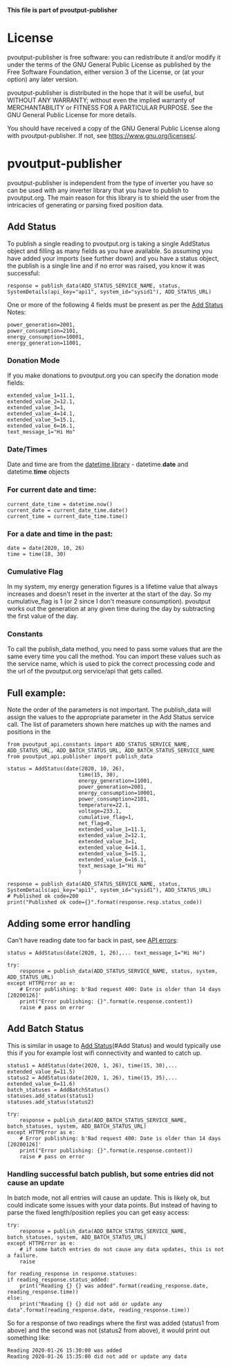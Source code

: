 **This file is part of pvoutput-publisher**

# License
pvoutput-publisher is free software: you can redistribute it and/or modify
it under the terms of the GNU General Public License as published by
the Free Software Foundation, either version 3 of the License, or
(at your option) any later version.

pvoutput-publisher is distributed in the hope that it will be useful,
but WITHOUT ANY WARRANTY; without even the implied warranty of
MERCHANTABILITY or FITNESS FOR A PARTICULAR PURPOSE.  See the
GNU General Public License for more details.

You should have received a copy of the GNU General Public License
along with pvoutput-publisher.  If not, see <https://www.gnu.org/licenses/>.    

# pvoutput-publisher
pvoutput-publisher is independent from the type of inverter you have so can be used with any inverter library that you have to publish to pvoutput.org.
The main reason for this library is to shield the user from the intricacies of generating or parsing fixed position data.

## Add Status
To publish a single reading to pvoutput.org is taking a single AddStatus object and filling as many fields as you have available.
So assuming you have added your imports (see further down) and you have a status object, the publish is a single line and if no error was raised, you know it was successful:

    response = publish_data(ADD_STATUS_SERVICE_NAME, status, SystemDetails(api_key="api1", system_id="sysid1"), ADD_STATUS_URL)
 

One or more of the following 4 fields must be present as per the [Add Status][] Notes:

    power_generation=2001,
    power_consumption=2101,
    energy_consumption=10001,
    energy_generation=11001,

### Donation Mode
If you make donations to pvoutput.org you can specify the donation mode fields:  

    extended_value_1=11.1,
    extended_value_2=12.1,
    extended_value_3=1,
    extended_value_4=14.1,
    extended_value_5=15.1,
    extended_value_6=16.1,
    text_message_1="Hi Ho"

### Date/Times
Date and time are from the [datetime library](https://docs.python.org/3/library/datetime.html#module-datetime) - datetime.**date** and datetime.**time** objects

### For current date and time:
    
    current_date_time = datetime.now()
    current_date = current_date_time.date()  
    current_time = current_date_time.time()
    
### For a date and time in the past:

    date = date(2020, 10, 26)
    time = time(18, 30)

### Cumulative Flag    
In my system, my energy generation figures is a lifetime value that always increases and doesn't reset in the inverter at the start of the day.
So my cumulative_flag is 1 (or 2 since I don't measure consumption). pvoutput works out the generation at any given time during the day by subtracting the first value of the day.     

### Constants

To call the publish_data method, you need to pass some values that are the same every time you call the method.
You can import these values such as the service name, which is used to pick the correct processing code
and the url of the pvoutput.org service/api that gets called.

## Full example:   
Note the order of the parameters is not important. The publish_data will assign the values to the appropriate parameter in the Add Status service call.
The list of parameters shown here matches up with the names and positions in the    
    
    from pvoutput_api.constants import ADD_STATUS_SERVICE_NAME, ADD_STATUS_URL, ADD_BATCH_STATUS_URL, ADD_BATCH_STATUS_SERVICE_NAME
    from pvoutput_api.publisher import publish_data
    
    status = AddStatus(date(2020, 10, 26),
                           time(15, 30),
                           energy_generation=11001,
                           power_generation=2001,
                           energy_consumption=10001,
                           power_consumption=2101,
                           temperature=22.1,
                           voltage=233.1,
                           cumulative_flag=1,
                           net_flag=0,
                           extended_value_1=11.1,
                           extended_value_2=12.1,
                           extended_value_3=1,
                           extended_value_4=14.1,
                           extended_value_5=15.1,
                           extended_value_6=16.1,
                           text_message_1="Hi Ho"
                           )

    response = publish_data(ADD_STATUS_SERVICE_NAME, status, SystemDetails(api_key="api1", system_id="sysid1"), ADD_STATUS_URL)
    # Published ok code=200
    print("Published ok code={}".format(response.resp.status_code))

## Adding some error handling

Can't have reading date too far back in past, see [API errors]:

    status = AddStatus(date(2020, 1, 26),... text_message_1="Hi Ho")

    try:
        response = publish_data(ADD_STATUS_SERVICE_NAME, status, system, ADD_STATUS_URL)
    except HTTPError as e:
        # Error publishing: b'Bad request 400: Date is older than 14 days [20200126]'
        print("Error publishing: {}".format(e.response.content))
        raise # pass on error

[Add Status]: https://pvoutput.org/help.html#api-addstatus
[API errors]: https://pvoutput.org/help.html#api-errors 

## Add Batch Status
This is similar in usage to [Add Status](#Add Status) and would typically use this if you for example lost wifi connectivity and wanted to catch up.

    status1 = AddStatus(date(2020, 1, 26), time(15, 30),... extended_value_6=11.5)
    status2 = AddStatus(date(2020, 1, 26), time(15, 35),... extended_value_6=11.6)
    batch_statuses = AddBatchStatus()
    statuses.add_status(status1)
    statuses.add_status(status2)
    
    try:
        response = publish_data(ADD_BATCH_STATUS_SERVICE_NAME, batch_statuses, system, ADD_BATCH_STATUS_URL)
    except HTTPError as e:
        # Error publishing: b'Bad request 400: Date is older than 14 days [20200126]'
        print("Error publishing: {}".format(e.response.content))
        raise # pass on error

### Handling successful batch publish, but some entries did not cause an update

In batch mode, not all entries will cause an update. This is likely ok, but could indicate some issues with your data points.
But instead of having to parse the fixed length/position replies you can get easy access:

    try:
        response = publish_data(ADD_BATCH_STATUS_SERVICE_NAME, batch_statuses, system, ADD_BATCH_STATUS_URL)
    except HTTPError as e:
        # if some batch entries do not cause any data updates, this is not a failure.
        raise 
     
    for reading_response in response.statuses:
    if reading_response.status_added:
        print("Reading {} {} was added".format(reading_response.date, reading_response.time))
    else:
        print("Reading {} {} did not add or update any data".format(reading_response.date, reading_response.time))
    
So for a response of two readings where the first was added (status1 from above) and the second was not (status2 from above), it would print out something like:

    Reading 2020-01-26 15:30:00 was added
    Reading 2020-01-26 15:35:00 did not add or update any data 
